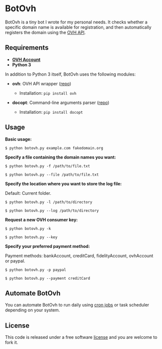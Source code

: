 # BotOvh

BotOvh is a tiny bot I wrote for my personal needs. It checks whether a specific domain name is available for registration, and then automatically registers the domain using the [OVH API](https://github.com/ovh/python-ovh).

## Requirements

- [**OVH Account**](https://www.ovh.com/)
- **Python 3**

In addition to Python 3 itself, BotOvh uses the following modules:

- **ovh**: OVH API wrapper ([repo](https://github.com/ovh/python-ovh))
  - Installation: `pip install ovh`

- **docopt**: Command-line arguments parser ([repo](https://github.com/docopt/docopt))
  - Installation: `pip install docopt`

## Usage

**Basic usage:**

``$ python botovh.py example.com fakedomain.org``

**Specify a file containing the domain names you want:**

``$ python botovh.py -f /path/to/file.txt``

``$ python botovh.py --file /path/to/file.txt``

**Specify the location where you want to store the log file:**

Default: Current folder.

``$ python botovh.py -l /path/to/directory``

``$ python botovh.py --log /path/to/directory``

**Request a new OVH consumer key:**

``$ python botovh.py -k``

``$ python botovh.py --key``

**Specify your preferred payment method:**

Payment methods: bankAccount, creditCard, fidelityAccount, ovhAccount or paypal.

``$ python botovh.py -p paypal``

``$ python botovh.py --payment creditCard``

## Automate BotOvh

You can automate BotOvh to run daily using [cron jobs](https://help.ubuntu.com/community/CronHowto) or task scheduler depending on your system.

## License

This code is released under a free software [license](LICENSE) and you are welcome to fork it.